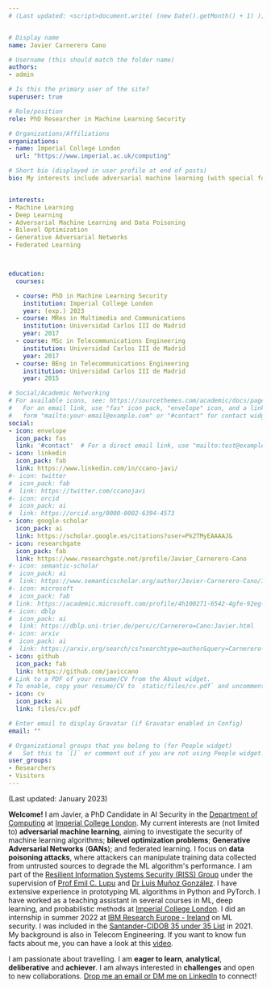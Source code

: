 ```yaml
---
# (Last updated: <script>document.write( (new Date().getMonth() + 1) );</script>/<script>document.write( new Date().getFullYear() );</script>)


# Display name
name: Javier Carnerero Cano

# Username (this should match the folder name)
authors:
- admin

# Is this the primary user of the site?
superuser: true

# Role/position
role: PhD Researcher in Machine Learning Security

# Organizations/Affiliations
organizations:
- name: Imperial College London
  url: "https://www.imperial.ac.uk/computing"

# Short bio (displayed in user profile at end of posts)
bio: My interests include adversarial machine learning (with special focus on data poisoning attacks); bilevel optimization problems; and Generative Adversarial Networks (GANs).


interests:
- Machine Learning
- Deep Learning
- Adversarial Machine Learning and Data Poisoning
- Bilevel Optimization
- Generative Adversarial Networks
- Federated Learning



education:
  courses:

  - course: PhD in Machine Learning Security
    institution: Imperial College London
    year: (exp.) 2023
  - course: MRes in Multimedia and Communications
    institution: Universidad Carlos III de Madrid
    year: 2017
  - course: MSc in Telecommunications Engineering
    institution: Universidad Carlos III de Madrid
    year: 2017
  - course: BEng in Telecommunications Engineering
    institution: Universidad Carlos III de Madrid
    year: 2015

# Social/Academic Networking
# For available icons, see: https://sourcethemes.com/academic/docs/page-builder/#icons
#   For an email link, use "fas" icon pack, "envelope" icon, and a link in the
#   form "mailto:your-email@example.com" or "#contact" for contact widget.
social:
- icon: envelope
  icon_pack: fas
  link: '#contact'  # For a direct email link, use "mailto:test@example.org".
- icon: linkedin
  icon_pack: fab
  link: https://www.linkedin.com/in/ccano-javi/
#- icon: twitter
#  icon_pack: fab
#  link: https://twitter.com/ccanojavi
#- icon: orcid
#  icon_pack: ai
#  link: https://orcid.org/0000-0002-6394-4573
- icon: google-scholar
  icon_pack: ai
  link: https://scholar.google.es/citations?user=Pk2TMyEAAAAJ&
- icon: researchgate
  icon_pack: fab
  link: https://www.researchgate.net/profile/Javier_Carnerero-Cano
#- icon: semantic-scholar
#  icon_pack: ai
#  link: https://www.semanticscholar.org/author/Javier-Carnerero-Cano/1414741164  
#- icon: microsoft
#  icon_pack: fab
# link: https://academic.microsoft.com/profile/4h100271-6542-4gfe-92eg-269931263i20/javiccano/publication/search?q=Javier%20Carnerero-Cano&qe=%2540%2540%2540USER.PUBLICATIONS%253D4d100271-6542-4cba-92ac-269931263e20&f=&orderBy=0
#- icon: dblp
#  icon_pack: ai
#  link: https://dblp.uni-trier.de/pers/c/Carnerero=Cano:Javier.html  
#- icon: arxiv
#  icon_pack: ai
#  link: https://arxiv.org/search/cs?searchtype=author&query=Carnerero-Cano%2C+J  
- icon: github
  icon_pack: fab
  link: https://github.com/javiccano
# Link to a PDF of your resume/CV from the About widget.
# To enable, copy your resume/CV to `static/files/cv.pdf` and uncomment the lines below.
- icon: cv
  icon_pack: ai
  link: files/cv.pdf

# Enter email to display Gravatar (if Gravatar enabled in Config)
email: ""

# Organizational groups that you belong to (for People widget)
#   Set this to `[]` or comment out if you are not using People widget.
user_groups:
- Researchers
- Visitors
---
```




(Last updated: January 2023)


**Welcome!** I am Javier, a PhD Candidate in AI Security in the <a href="http://www.imperial.ac.uk/computing">Department of Computing</a> at <a href="https://www.imperial.ac.uk/">Imperial College London</a>. My current interests are (not limited to) **adversarial machine learning**, aiming to investigate the security of machine learning algorithms; **bilevel optimization problems**; **Generative Adversarial Networks** (**GANs**); and federated learning. I focus on **data poisoning attacks**, where attackers can manipulate training data
collected from untrusted sources to degrade the ML algorithm's performance. I am part of the <a href="http://rissgroup.org">Resilient Information Systems Security (RISS) Group</a> under the supervision of <a href="https://www.imperial.ac.uk/people/e.c.lupu">Prof Emil C. Lupu</a> and <a href="https://www.doc.ic.ac.uk/~lmunozgo/">Dr Luis Muñoz González</a>. I have extensive experience in prototyping ML algorithms in Python and PyTorch. I have worked as a teaching assistant in several courses in ML, deep learning, and probabilistic methods at <a href="https://www.imperial.ac.uk/">Imperial College London</a>. I did an internship in summer 2022 at <a href="https://research.ibm.com/labs/ireland">IBM Research Europe - Ireland</a> on ML security. I was included in the <a href="https://www.cidob.org/es/actividades/lineas_de_investigacion_tematicas/cidob/santander_cidob_35_under_35_list2/santander_cidob_35_under_35_list_javier_carnerero_cano">Santander-CIDOB 35 under 35 List</a> in 2021. My background is also in Telecom Engineering. If you want to know fun facts about me, you can have a look at this <a href="https://www.youtube.com/watch?v=h7aS7ySgUVU">video</a>.

I am passionate about travelling. I am **eager to learn**, **analytical**, **deliberative** and **achiever**. I am always interested in **challenges** and open to new collaborations. <a href="#contact">Drop me an email or DM me on LinkedIn</a> to connect!  

